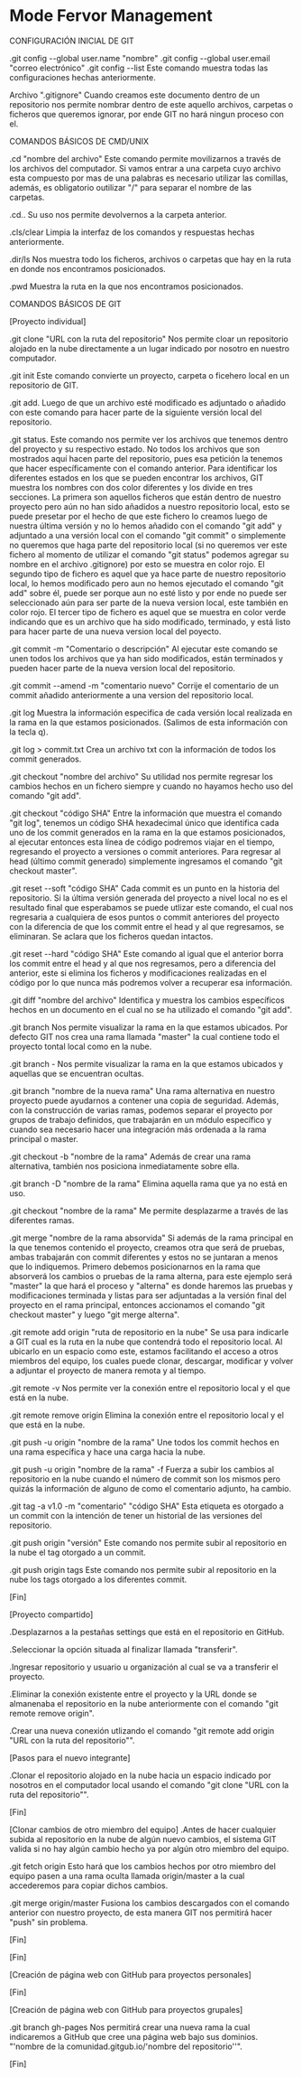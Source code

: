 # Mode Fervor Management

CONFIGURACIÓN INICIAL DE GIT

.git config --global user.name "nombre"
.git config --global user.email "correo electrónico"
.git config --list
  Este comando muestra todas las configuraciones hechas anteriormente.

Archivo ".gitignore"
  Cuando creamos este documento dentro de un repositorio nos permite nombrar dentro de este aquello archivos, carpetas o ficheros que     queremos ignorar, por ende GIT no hará ningun proceso con el.



COMANDOS BÁSICOS DE CMD/UNIX

.cd "nombre del archivo"
  Este comando permite movilizarnos a través de los archivos del computador. Si vamos entrar a una carpeta cuyo archivo esta compuesto     por mas de una palabras es necesario utilizar las comillas, además, es obligatorio outilizar "/" para separar el nombre de las         
  carpetas.

.cd..
  Su uso nos permite devolvernos a la carpeta anterior.

.cls/clear
  Limpia la interfaz de los comandos y respuestas hechas anteriormente.

.dir/ls
  Nos muestra todo los ficheros, archivos o carpetas que hay en la ruta en donde nos encontramos posicionados.

.pwd
  Muestra la ruta en la que nos encontramos posicionados.



COMANDOS BÁSICOS DE GIT

[Proyecto individual]

.git clone "URL con la ruta del repositorio"
  Nos permite cloar un repositorio alojado en la nube directamente a un lugar indicado por nosotro en nuestro computador.
  
.git init
  Este comando convierte un proyecto, carpeta o ficehero local en un repositorio de GIT.
  
.git add.
  Luego de que un archivo esté modificado es adjuntado o añadido con este comando para hacer parte de la siguiente versión local del       repositorio.
  
.git status.
  Este comando nos permite ver los archivos que tenemos dentro del proyecto y su respectivo estado. No todos los archivos que son         mostrados aquí hacen parte del repositorio, pues esa petición la tenemos que hacer específicamente con el comando anterior. Para         identificar los diferentes estados en los que se pueden encontrar los archivos, GIT muestra los nombres con dos color diferentes y los   divide en tres secciones. La primera son aquellos ficheros que están dentro de nuestro proyecto pero aún no han sido añadidos a         nuestro repositorio local, esto se puede presetar por el hecho de que este fichero lo creamos luego de nuestra última versión y no lo   hemos añadido con el comando "git add" y adjuntado a una versión local con el comando "git commit" o simplemente no queremos que haga   parte del repositorio local (si no queremos ver este fichero al momento de utilizar el comando "git status" podemos agregar su nombre   en el archivo .gitignore) por esto se muestra en color rojo. El segundo tipo de fichero es aquel que ya hace parte de nuestro           repositorio local, lo hemos modificado pero aun no hemos ejecutado el comando "git add" sobre él, puede ser porque aun no esté listo y   por ende no puede ser seleccionado aún para ser parte de la nueva version local, este también en color rojo. El tercer tipo de fichero   es aquel que se muestra en color verde indicando que es un archivo que ha sido modificado, terminado, y está listo para hacer parte     de una nueva version local del poyecto.
  
.git commit -m "Comentario o descripción"
  Al ejecutar este comando se unen todos los archivos que ya han sido modificados, están terminados y pueden hacer parte de la nueva       version local del repositorio.
  
.git commit --amend -m "comentario nuevo"
  Corrije el comentario de un commit añadido anteriormente a una version del repositorio local.

.git log
  Muestra la información especifica de cada versión local realizada en la rama en la que estamos posicionados. (Salimos de esta           información con la tecla q).

.git log > commit.txt
  Crea un archivo txt con la información de todos los commit generados.

.git checkout "nombre del archivo"
  Su utilidad nos permite regresar los cambios hechos en un fichero siempre y cuando no hayamos hecho uso del comando "git add".
  
.git checkout "código SHA"
  Entre la información que muestra el comando "git log", tenemos un código SHA hexadecimal único que identifica cada uno de los commit     generados en la rama en la que estamos posicionados, al ejecutar entonces esta línea de código podremos viajar en el tiempo,             regresando el proyecto a versiones o commit anteriores. Para regresar al head (último commit generado) simplemente ingresamos el         comando "git checkout master".
  
.git reset --soft "código SHA"
  Cada commit es un punto en la historia del repositorio. Si la última versión generada del proyecto a nivel local no es el resultado     final que esperabamos se puede utlizar este comando, el cual nos regresaria a cualquiera de esos puntos o commit anteriores del         proyecto con la diferencia de que los commit entre el head y al que regresamos, se eliminaran. Se aclara que los ficheros quedan         intactos.
  
.git reset --hard "código SHA"
  Este comando al igual que el anterior borra los commit entre el head y al que nos regresamos, pero a diferencia del anterior,   este     si elimina los ficheros y modificaciones realizadas en el código por lo que nunca más podremos volver a recuperar esa                   información.

.git diff "nombre del archivo"
  Identifica y muestra los cambios específicos hechos en un documento en el cual no se ha utilizado el comando "git add".

.git branch
  Nos permite visualizar la rama en la que estamos ubicados. Por defecto GIT nos crea una rama llamada "master" la cual contiene todo el   proyecto tontal local como en la nube.
  
.git branch -
  Nos permite visualizar la rama en la que estamos ubicados y aquellas que se encuentran ocultas.

.git branch "nombre de la nueva rama"
  Una rama alternativa en nuestro proyecto puede ayudarnos a contener una copia de seguridad. Además, con la construcción de varias       ramas, podemos separar el proyecto por grupos de trabajo definidos, que trabajarán en un módulo específico y cuando sea necesario       hacer una integración más ordenada a la rama principal o master.
  
.git checkout -b "nombre de la rama"
  Además de crear una rama alternativa, también nos posiciona inmediatamente sobre ella.
  
.git branch -D "nombre de la rama"
  Elimina aquella rama que ya no está en uso.
  
.git checkout "nombre de la rama"
  Me permite desplazarme a través de las diferentes ramas.
  
.git merge "nombre de la rama absorvida"
  Si además de la rama principal en la que tenemos contenido el proyecto, creamos otra que será de pruebas, ambas trabajarán con commit   diferentes y estos no se juntaran a menos que lo indiquemos. Primero debemos posicionarnos en la rama que absorverá los cambios o       pruebas de la rama alterna, para este ejemplo será "master" la que hará el proceso y "alterna" es donde haremos las pruebas y           modificaciones terminada y listas para ser adjuntadas a la versión final del proyecto en el rama principal, entonces accionamos el       comando "git checkout master" y luego "git merge alterna".

.git remote add origin "ruta de repositorio en la nube"
  Se usa para indicarle a GIT cual es la ruta en la nube que contendrá todo el repositorio local. Al ubicarlo en un espacio como este,     estamos facilitando el acceso a otros miembros del equipo, los cuales puede clonar, descargar, modificar y volver a adjuntar el         proyecto de manera remota y al tiempo.
  
.git remote -v
  Nos permite ver la conexión entre el repositorio local y el que está en la nube.
  
.git remote remove origin
  Elimina la conexión entre el repositorio local y el que está en la nube.
  
.git push -u origin "nombre de la rama"
  Une todos los commit hechos en una rama específica y hace una carga hacia la nube.
  
.git push -u origin "nombre de la rama" -f
  Fuerza a subir los cambios al repositorio en la nube cuando el número de commit son los mismos pero quizás la información de alguno de   como el comentario adjunto, ha cambio.
  
.git tag -a v1.0 -m "comentario" "código SHA"
  Esta etiqueta es otorgado a un commit con la intención de tener un historial de las versiones del repositorio.
  
.git push origin "versión"
  Este comando nos permite subir al repositorio en la nube el tag otorgado a un commit.
  
.git push origin tags
  Este comando nos permite subir al repositorio en la nube los tags otorgado a los diferentes commit.

[Fin]

[Proyecto compartido]

.Desplazarnos a la pestañas settings que está en el repositorio en GitHub.

.Seleccionar la opción situada al finalizar llamada "transferir".

.Ingresar repositorio y usuario u organización al cual se va a transferir el proyecto.

.Eliminar la conexión existente entre el proyecto y la URL donde se almanenaba el repositorio en la nube anteriormente con el comando "git remote remove origin".

.Crear una nueva conexión utlizando el comando "git remote add origin "URL con la ruta del repositorio"".

  [Pasos para el nuevo integrante]

  .Clonar el repositorio alojado en la nube hacia un espacio indicado por nosotros en el computador local usando el comando "git clone      "URL con la ruta del repositorio"".
  
  [Fin]
  
[Clonar cambios de otro miembro del equipo]
.Antes de hacer cualquier subida al repositorio en la nube de algún nuevo cambios, el sistema GIT valida si no hay algún cambio hecho ya por algún otro miembro del equipo.

.git fetch origin
  Esto hará que los cambios hechos por otro miembro del equipo pasen a una rama oculta llamada origin/master a la cual accederemos para   copiar dichos cambios.
   
.git merge origin/master
  Fusiona los cambios descargados con el comando anterior con nuestro proyecto, de esta manera GIT nos permitirá hacer "push" sin         problema.
   
[Fin]

[Fin]

[Creación de página web con GitHub para proyectos personales]



[Fin]

[Creación de página web con GitHub para proyectos grupales]

.git branch gh-pages
  Nos permitirá crear una nueva rama la cual indicaremos a GitHub que cree una página web bajo sus dominios. "'nombre de la               comunidad.gitgub.io/'nombre del repositorio''".

[Fin]
  

